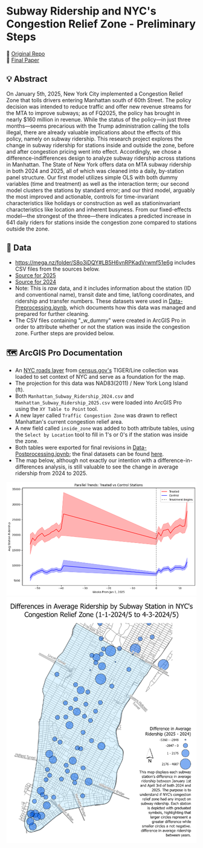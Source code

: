 # Subway Ridership and NYC's Congestion Relief Zone - Preliminary Steps 
📁 [Original Repo](https://github.com/vaughnmitchell13/econ308-proj)\
📝 [Final Paper](https://github.com/vaughnmitchell13/vaughnmitchell13.github.io/raw/main/DID-ECON308/ECON308-Final%20Paper.pdf)

## 💡 **Abstract**
On January 5th, 2025, New York City implemented a Congestion Relief Zone that tolls drivers
entering Manhattan south of 60th Street. The policy decision was intended to reduce traffic and
offer new revenue streams for the MTA to improve subways; as of FQ2025, the policy has
brought in nearly $160 million in revenue. While the status of the policy—in just three
months—seems precarious with the Trump administration calling the tolls illegal, there are
already valuable implications about the effects of this policy, namely on subway ridership. This
research project explores the change in subway ridership for stations inside and outside the zone,
before and after congestion pricing went into effect. Accordingly, we chose a difference-indifferences design to analyze subway ridership across stations in Manhattan. The State of New
York offers data on MTA subway ridership in both 2024 and 2025, all of which was cleaned into
a daily, by-station panel structure. Our first model utilizes simple OLS with both dummy
variables (time and treatment) as well as the interaction term; our second model clusters the
stations by standard error; and our third model, arguably the most improved and actionable,
controls for time-invariant characteristics like holidays or construction as well as stationinvariant characteristics like location and inherent busyness. From our fixed-effects model—the
strongest of the three—there indicates a predicted increase in 641 daily riders for stations inside
the congestion zone compared to stations outside the zone.

## 👾 **Data**
  - https://mega.nz/folder/S8o3iDQY#LB5H6vnRPKadVrwmf51e6g includes CSV files from the sources below.
  - [Source for 2025](https://catalog.data.gov/dataset/mta-subway-hourly-ridership-beginning-2025)
  - [Source for 2024](https://data.ny.gov/Transportation/MTA-Subway-Hourly-Ridership-2020-2024/wujg-7c2s/about_data)
  - Note: This is *raw* data, and it includes information about the station (ID and conventional name), transit date and time, lat/long coordinates, and ridership and transfer numbers. These datasets were used in [Data-Preprocessing.ipynb](./Data-Preprocessing.ipynb), which documents how this data was managed and prepared for further cleaning.
  - The CSV files containing "_w_dummy" were created in ArcGIS Pro in order to attribute whether or not the station was inside the congestion zone. Further steps are provided below.
 
## 🗺️ **ArcGIS Pro Documentation**
  - An [NYC roads layer](./data/tl_2023_36061_roads.shp) from [census.gov's](https://catalog.data.gov/dataset/tiger-line-shapefile-2023-state-new-york-primary-and-secondary-roads) TIGER/Line collection was loaded to set context of NYC and serve as a foundation for the map.
  - The projection for this data was NAD83(2011) / New York Long Island (ft).
  - Both `Manhattan_Subway_Ridership_2024.csv` and `Manhattan_Subway_Ridership_2025.csv` were loaded into ArcGIS Pro using the `XY Table to Point` tool.
  - A new layer called `Traffic Congestion Zone` was drawn to reflect Manhattan's current congestion relief area.
  - A new field called `inside_zone` was added to both attribute tables, using the `Select by Location` tool to fill in 1's or 0's if the station was inside the zone.
  - Both tables were exported for final revisions in [Data-Postprocessing.ipynb](./Data-Postprocessing.ipynb); the final datasets can be found [here](./data/).
  - The map below, although not exactly our intention with a difference-in-differences analysis, is still valuable to see the change in average ridership from 2024 to 2025.

![Figure 1](https://raw.githubusercontent.com/vaughnmitchell13/vaughnmitchell13.github.io/main/DID-ECON308/parallel_trends.png)
![Figure 2](https://raw.githubusercontent.com/vaughnmitchell13/vaughnmitchell13.github.io/main/DID-ECON308/Layout.png)


